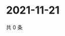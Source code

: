 # 2021-11-21

共 0 条

<!-- BEGIN WEIBO -->
<!-- 最后更新时间 Sun Nov 21 2021 19:11:30 GMT+0800 (China Standard Time) -->

<!-- END WEIBO -->
